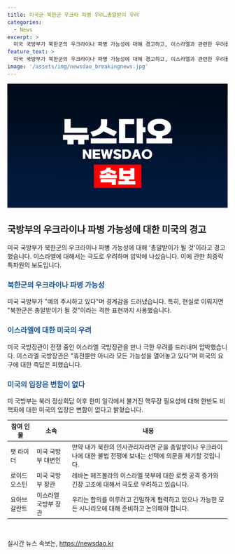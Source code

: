 ```yaml
---
title: 미국군 북한군 우크라 파병 우려…총알받이 우려
categories:
  - News
excerpt: >
  미국 국방부가 북한군의 우크라이나 파병 가능성에 대해 경고하고, 이스라엘과 관련한 우려를 나타내며 압박하는 상황입니다. 북한의 파병에 대해 총알받이가 될 것이라는 강한 경계감을 드러내고, 이스라엘에 대해서도 극도로 우려하고 있다고 전합니다. 미국과 이스라엘의 국방장관이 만나서 긴장 상황을 논의했으며, 미 국방부는 핵무장 필요성에 대해 한반도 비핵화에 대한 입장을 분명히 하고 있습니다.
feature_text: >
  미국 국방부가 북한군의 우크라이나 파병 가능성에 대해 경고하고, 이스라엘과 관련한 우려를 나타내며 압박하는 상황입니다. 북한의 파병에 대해 총알받이가 될 것이라는 강한 경계감을 드러내고, 이스라엘에 대해서도 극도로 우려하고 있다고 전합니다. 미국과 이스라엘의 국방장관이 만나서 긴장 상황을 논의했으며, 미 국방부는 핵무장 필요성에 대해 한반도 비핵화에 대한 입장을 분명히 하고 있습니다.
image: '/assets/img/newsdao_breakingnews.jpg'
---
```


<p><img src="/assets/img/newsdao_breakingnews.jpg" alt="implanttips 속보" /></p>

<h2 data-ke-size="size26">국방부의 우크라이나 파병 가능성에 대한 미국의 경고</h2>

<p data-ke-size="size16">미국 국방부가 북한군의 우크라이나 파병 가능성에 대해 '총알받이가 될 것'이라고 경고했습니다. 이스라엘에 대해서는 극도로 우려하며 압박에 나섰습니다. 이에 관한 최중락 특파원의 보도입니다.</p>

<h3><b><span style="color: #1a5490;">북한군의 우크라이나 파병 가능성</span></b></h3>

<p data-ke-size="size16">미국 국방부가 "예의 주시하고 있다"며 경계감을 드러냈습니다. 특히, 현실로 이뤄지면 "북한군은 총알받이가 될 것"이라는 격한 표현까지 사용했습니다.</p>

<h3><b><span style="color: #1a5490;">이스라엘에 대한 미국의 우려</span></b></h3>

<p data-ke-size="size16">미국 국방장관이 전쟁 중인 이스라엘 국방장관을 만나 극한 우려를 드러내며 압박했습니다. 이스라엘 국방장관은 "휴전뿐만 아니라 모든 가능성을 열어놓고 있다"며 미국의 요구에 대한 즉답은 피했습니다.</p>

<h3><b><span style="color: #1a5490;">미국의 입장은 변함이 없다</span></b></h3>

<p data-ke-size="size16">미 국방부는 북러 정상회담 이후 한미 일각에서 불거진 핵무장 필요성에 대해 한반도 비핵화에 대한 미국의 입장은 변함이 없다고 밝혔습니다.</p>

<table>
    <thead>
        <tr>
            <th>참여 인물</th>
            <th>소속</th>
            <th>내용</th>
        </tr>
    </thead>
    <tbody>
        <tr>
            <td>팻 라이더</td>
            <td>미국 국방부 대변인</td>
            <td>만약 내가 북한의 인사관리자라면 군을 총알받이나 우크라이나에 대한 불법 전쟁에 보내는 선택에 의문을 제기할 것입니다.</td>
        </tr>
        <tr>
            <td>로이드 오스틴</td>
            <td>미국 국방부 장관</td>
            <td>레바논 헤즈볼라의 이스라엘 북부에 대한 로켓 공격 증가와 긴장 고조에 대해서 극도로 우려하고 있습니다.</td>
        </tr>
        <tr>
            <td>요아브 갈란트</td>
            <td>이스라엘 국방부 장관</td>
            <td>우리는 합의를 이루려고 긴밀하게 협력하고 있으나 가능한 모든 시나리오에 대해 준비하고 논의해야 합니다.</td>
        </tr>
    </tbody>
</table>

<p data-ke-size="size16">&nbsp;</p>
실시간 뉴스 속보는, <a href="https://newsdao.kr" rel="dofollow">https://newsdao.kr</a>


